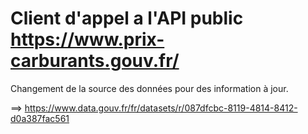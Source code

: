 # Client d'appel a l'API public https://www.prix-carburants.gouv.fr/ #
Changement de la source des données pour des information à jour.

==> https://www.data.gouv.fr/fr/datasets/r/087dfcbc-8119-4814-8412-d0a387fac561
